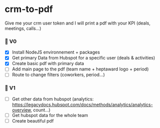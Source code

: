 # crm-to-pdf
Give me your crm user token and I will print a pdf with your KPI (deals, meetings, calls...)

### :baby: V0

- [x] Install NodeJS environnement + packages
- [x] Get primary Data from Hubspot for a specific user (deals & activities)
- [x] Create basic pdf with primary data
- [ ] Add main page to the pdf (team name + heptaward logo + period)
- [ ] Route to change filters (coworkers, period...)

### :boy: V1

- [ ] Get other data from hubspot (analytics: https://legacydocs.hubspot.com/docs/methods/analytics/analytics-overview, count...)
- [ ] Get hubspot data for the whole team
- [ ] Create beautiful pdf
